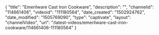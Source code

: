 {
    "title": "Emerilware Cast Iron Cookware",
    "description": "",
    "channelid": "114661406",
    "videoid": "111180564",
    "date_created": "1502924762",
    "date_modified": "1505769090",
    "type": "captivate",
    "layout": "channelVideo",
    "url": "\/latest-videos\/emerilware-cast-iron-cookware\/114661406-111180564"
}